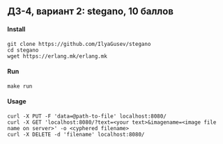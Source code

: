 ## ДЗ-4, вариант 2: stegano, 10 баллов ##

#### Install ####
```
git clone https://github.com/IlyaGusev/stegano
cd stegano
wget https://erlang.mk/erlang.mk
```
  
#### Run ####
```
make run
```

#### Usage ####
```
curl -X PUT -F 'data=@path-to-file' localhost:8080/
curl -X GET 'localhost:8080/?text=<your text>&imagename=<image file name on server>' -o <cyphered filename>
curl -X DELETE -d 'filename' localhost:8080/
```
